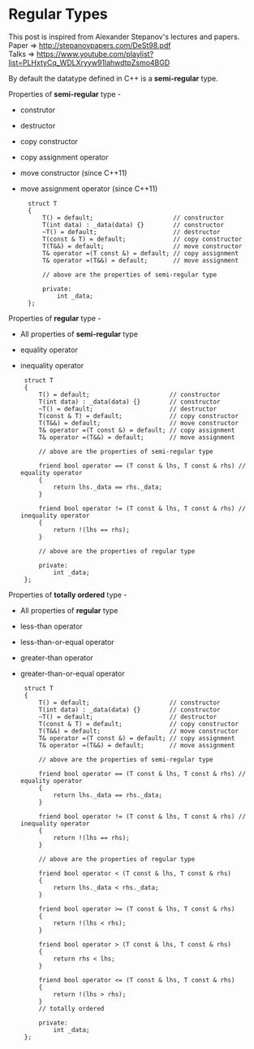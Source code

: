 # Regular Types

This post is inspired from Alexander Stepanov's lectures and papers.  
Paper => http://stepanovpapers.com/DeSt98.pdf  
Talks => https://www.youtube.com/playlist?list=PLHxtyCq_WDLXryyw91lahwdtpZsmo4BGD  

By default the datatype defined in C++ is a **semi-regular** type.  

Properties of **semi-regular** type -  
- construtor
- destructor
- copy constructor
- copy assignment operator
- move constructor (since C++11)
- move assignment operator (since C++11)

        struct T  
        {
            T() = default;                      // constructor
            T(int data) : _data(data) {}        // constructor
            ~T() = default;                     // destructor
            T(const & T) = default;             // copy constructor
            T(T&&) = default;                   // move constructor
            T& operator =(T const &) = default; // copy assignment
            T& operator =(T&&) = default;       // move assignment
            
            // above are the properties of semi-regular type
            
            private:
                int _data;
        };

Properties of **regular** type - 
 - All properties of **semi-regular** type
 - equality operator
 - inequality operator

        struct T  
        {
            T() = default;                      // constructor
            T(int data) : _data(data) {}        // constructor
            ~T() = default;                     // destructor
            T(const & T) = default;             // copy constructor
            T(T&&) = default;                   // move constructor
            T& operator =(T const &) = default; // copy assignment
            T& operator =(T&&) = default;       // move assignment
            
            // above are the properties of semi-regular type
            
            friend bool operator == (T const & lhs, T const & rhs) // equality operator
            {
                return lhs._data == rhs._data;
            }

            friend bool operator != (T const & lhs, T const & rhs) // inequality operator
            {
                return !(lhs == rhs);
            }
            
            // above are the properties of regular type
            
            private:
                int _data;
        };

Properties of **totally ordered** type - 
 - All properties of **regular** type
 - less-than operator
 - less-than-or-equal operator
 - greater-than operator
 - greater-than-or-equal operator

        struct T  
        {
            T() = default;                      // constructor
            T(int data) : _data(data) {}        // constructor
            ~T() = default;                     // destructor
            T(const & T) = default;             // copy constructor
            T(T&&) = default;                   // move constructor
            T& operator =(T const &) = default; // copy assignment
            T& operator =(T&&) = default;       // move assignment
            
            // above are the properties of semi-regular type
            
            friend bool operator == (T const & lhs, T const & rhs) // equality operator
            {
                return lhs._data == rhs._data;
            }

            friend bool operator != (T const & lhs, T const & rhs) // inequality operator
            {
                return !(lhs == rhs);
            }
            
            // above are the properties of regular type

            friend bool operator < (T const & lhs, T const & rhs)
            {
                return lhs._data < rhs._data;
            }

            friend bool operator >= (T const & lhs, T const & rhs)
            {
                return !(lhs < rhs);
            }

            friend bool operator > (T const & lhs, T const & rhs)
            {
                return rhs < lhs;
            }

            friend bool operator <= (T const & lhs, T const & rhs)
            {
                return !(lhs > rhs);
            }
            // totally ordered

            private:
                int _data;
        };
    
